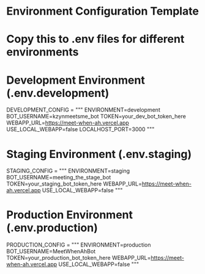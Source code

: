 # Environment Configuration Template
# Copy this to .env files for different environments

# Development Environment (.env.development)
DEVELOPMENT_CONFIG = """
ENVIRONMENT=development
BOT_USERNAME=kzynmeetsme_bot
TOKEN=your_dev_bot_token_here
WEBAPP_URL=https://meet-when-ah.vercel.app
USE_LOCAL_WEBAPP=false
LOCALHOST_PORT=3000
"""

# Staging Environment (.env.staging)
STAGING_CONFIG = """
ENVIRONMENT=staging
BOT_USERNAME=meeting_the_stage_bot
TOKEN=your_staging_bot_token_here
WEBAPP_URL=https://meet-when-ah.vercel.app
USE_LOCAL_WEBAPP=false
"""

# Production Environment (.env.production)
PRODUCTION_CONFIG = """
ENVIRONMENT=production
BOT_USERNAME=MeetWhenAhBot
TOKEN=your_production_bot_token_here
WEBAPP_URL=https://meet-when-ah.vercel.app
USE_LOCAL_WEBAPP=false
"""
